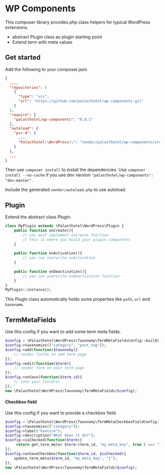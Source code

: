 # WP Components

This composer library provides php class helpers for typical WordPress extensions.

- abstract Plugin class as plugin starting point
- Extend term with meta values

## Get started

Add the following to your composer.json

```json
{
  ...,
  "repositories": [
    {
      "type": "vcs",
      "url": "https://github.com/palasthotel/wp-components.git"
    }
  ],
  "require": {
    "palasthotel/wp-components": "0.0.1"
  },
  "autoload": {
    "psr-4": {
      ...
      "Palasthotel\\WordPress\\": "vendor/palasthotel/wp-components/src"
    }
  },
  ...
}
```

Then use `composer install` to install the dependencies. Use `composer install --no-cache` if you use dev version `"palasthotel/wp-components": "dev-master"`.

Include the generated `vendor/autoload.php` to use autoload.

## Plugin

Extend the abstract class Plugin.

```php
class MyPlugin extends \Palasthotel\WordPress\Plugin {
    public function onCreate(){
        // you must implement onCreate function
        // this is where you build your plugin components
    }
    
    public function onActivation(){
        // you can overwrite onActivation
    }
    
    public function onDeactivation(){
        // you can overwrite onDeactivation function
    }
}
MyPlugin::instance();
```
This Plugin class automatically holds some properties like `path`, `url` and `basename`.

## TermMetaFields

Use this config if you want to add some term meta fields.

```php
$config = \Palasthotel\WordPress\Taxonomy\TermMetaFieldsConfig::build();
$config->taxonomies(["category", "post_tag"]);
$config->add(function($taxonomy){
    // render fields on add term page
});
$config->edit(function($term){
    // render form on edit term page
});
$config->onSave(function($term_id){
    // save your field(s)
});
new \Palasthotel\WordPress\Taxonomy\TermMetaFields($config);
```

#### Checkbox field

Use this config if you want to provide a checkbox field.

```php
$config = \Palasthotel\WordPress\Taxonomy\TermMetaCheckboxFieldConfig::build();
$config->taxonomies(["category"]);
$config->label("Feature");
$config->description("What does it do?");
$config->isChecked(function($term){
     return get_term_meta( $term->term_id, "my_meta_key", true ) === "1";
});
$config->onSaveCheckbox(function($term_id, $isChecked){
    update_term_meta($term_id, "my_meta_key", "1");
});
new \Palasthotel\WordPress\Taxonomy\TermMetaFields($config);
```